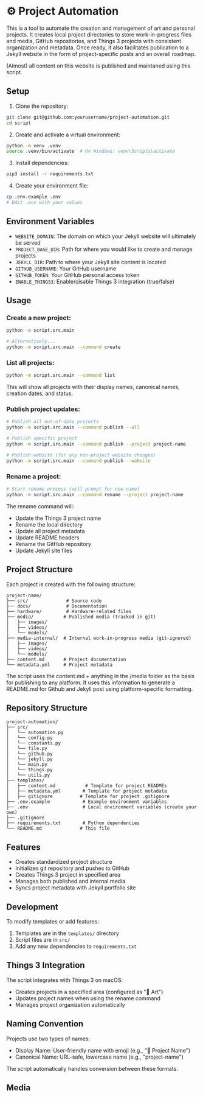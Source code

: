 # ⚙️ Project Automation

This is a tool to automate the creation and management of art and personal projects. It creates local project directories to store work-in-progress files and media, GitHub repositories, and Things 3 projects with consistent organization and metadata. Once ready, it also facilitates publication to a Jekyll website in the form of project-specific posts and an overall roadmap.

(Almost) all content on this website is published and maintaned using this script.

## Setup
1. Clone the repository:
```bash
git clone git@github.com:yourusername/project-automation.git
cd script
```

2. Create and activate a virtual environment:
```bash
python -m venv .venv
source .venv/bin/activate  # On Windows: venv\Scripts\activate
```

3. Install dependencies:
```bash
pip3 install -r requirements.txt
```

4. Create your environment file:
```bash
cp .env.example .env
# Edit .env with your values
```

## Environment Variables
- `WEBSITE_DOMAIN`: The domain on which your Jekyll website will ultimately be served
- `PROJECT_BASE_DIR`: Path for where you would like to create and manage projects
- `JEKYLL_DIR`: Path to where your Jekyll site content is located
- `GITHUB_USERNAME`: Your GitHub username
- `GITHUB_TOKEN`: Your GitHub personal access token
- `ENABLE_THINGS3`: Enable/disable Things 3 integration (true/false)

## Usage

### Create a new project:
```bash
python -m script.src.main

# Alternatively...
python -m script.src.main --command create
```

### List all projects:
```bash
python -m script.src.main --command list
```
This will show all projects with their display names, canonical names, creation dates, and status.

### Publish project updates:
```bash
# Publish all out-of-date projects
python -m script.src.main --command publish --all

# Publish specific project
python -m script.src.main --command publish --project project-name

# Publish website (for any non-project website changes)
python -m script.src.main --command publish --website
```

### Rename a project:
```bash
# Start rename process (will prompt for new name)
python -m script.src.main --command rename --project project-name
```
The rename command will:
- Update the Things 3 project name
- Rename the local directory
- Update all project metadata
- Update README headers
- Rename the GitHub repository
- Update Jekyll site files

## Project Structure
Each project is created with the following structure:
```
project-name/
├── src/              # Source code
├── docs/             # Documentation
├── hardware/         # Hardware-related files
├── media/           # Published media (tracked in git)
│   ├── images/
│   ├── videos/
│   └── models/
├── media-internal/  # Internal work-in-progress media (git-ignored)
│   ├── images/
│   ├── videos/
│   └── models/
├── content.md       # Project documentation
└── metadata.yml     # Project metadata
```

The script uses the content.md + anything in the /media folder as the basis for publishing to any platform. It uses this information to generate a README.md for Github and Jekyll post using platform-specific formatting.

## Repository Structure
```
project-automation/
├── src/
│   └── automation.py
│   └── config.py
│   └── constants.py
│   └── file.py
│   └── github.py
│   └── jekyll.py
│   └── main.py
│   └── things.py
│   └── utils.py
├── templates/
│   ├── content.md           # Template for project READMEs
│   ├── metadata.yml        # Template for project metadata
│   ├── gitignore          # Template for project .gitignore
├── .env.example            # Example environment variables
├── .env                    # Local environment variables (create your own)
├── .gitignore
├── requirements.txt        # Python dependencies
└── README.md              # This file
```

## Features
- Creates standardized project structure
- Initializes git repository and pushes to GitHub
- Creates Things 3 project in specified area
- Manages both published and internal media
- Syncs project metadata with Jekyll portfolio site

## Development
To modify templates or add features:
1. Templates are in the `templates/` directory
2. Script files are in `src/`
3. Add any new dependencies to `requirements.txt`

## Things 3 Integration
The script integrates with Things 3 on macOS:
- Creates projects in a specified area (configured as "🎨 Art")
- Updates project names when using the rename command
- Manages project organization automatically

## Naming Convention
Projects use two types of names:
- Display Name: User-friendly name with emoji (e.g., "🌱 Project Name")
- Canonical Name: URL-safe, lowercase name (e.g., "project-name")

The script automatically handles conversion between these formats.

## Media



